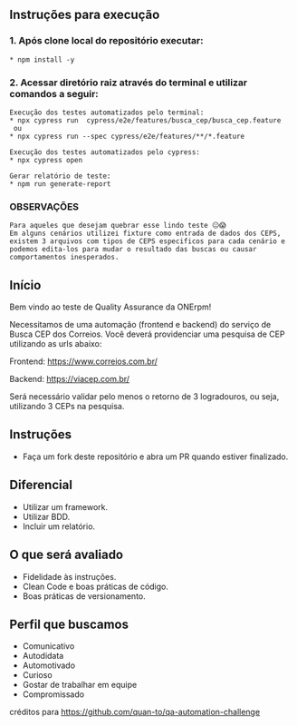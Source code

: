 ## Instruções para execução
###    1. Após clone local do repositório executar:
    * npm install -y
    
###    2. Acessar diretório raiz através do terminal e utilizar comandos a seguir:

    Execução dos testes automatizados pelo terminal:
    * npx cypress run  cypress/e2e/features/busca_cep/busca_cep.feature
     ou
    * npx cypress run --spec cypress/e2e/features/**/*.feature 

    Execução dos testes automatizados pelo cypress:
    * npx cypress open
     
    Gerar relatório de teste:
    * npm run generate-report
    
### OBSERVAÇÕES 
    Para aqueles que desejam quebrar esse lindo teste 😐😱 
    Em alguns cenários utilizei fixture como entrada de dados dos CEPS, 
    existem 3 arquivos com tipos de CEPS especificos para cada cenário e podemos edita-los para mudar o resultado das buscas ou causar comportamentos inesperados.  
    


## Início

Bem vindo ao teste de Quality Assurance da ONErpm!

Necessitamos de uma automação (frontend e backend) do serviço de Busca CEP dos Correios. Você deverá providenciar uma pesquisa de CEP utilizando as urls abaixo:

Frontend: https://www.correios.com.br/

Backend: https://viacep.com.br/

Será necessário validar pelo menos o retorno de 3 logradouros, ou seja, utilizando 3 CEPs na pesquisa.


## Instruções

* Faça um fork deste repositório e abra um PR quando estiver finalizado.


## Diferencial

* Utilizar um framework.
* Utilizar BDD.
* Incluir um relatório.


## O que será avaliado

* Fidelidade às instruções.
* Clean Code e boas práticas de código.
* Boas práticas de versionamento.


## Perfil que buscamos

* Comunicativo
* Autodidata
* Automotivado
* Curioso
* Gostar de trabalhar em equipe
* Compromissado

créditos para https://github.com/quan-to/qa-automation-challenge

